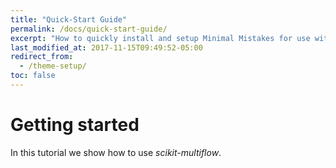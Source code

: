 ```yaml
---
title: "Quick-Start Guide"
permalink: /docs/quick-start-guide/
excerpt: "How to quickly install and setup Minimal Mistakes for use with GitHub Pages."
last_modified_at: 2017-11-15T09:49:52-05:00
redirect_from:
  - /theme-setup/
toc: false
---
```

# Getting started

In this tutorial we show how to use *scikit-multiflow*.
